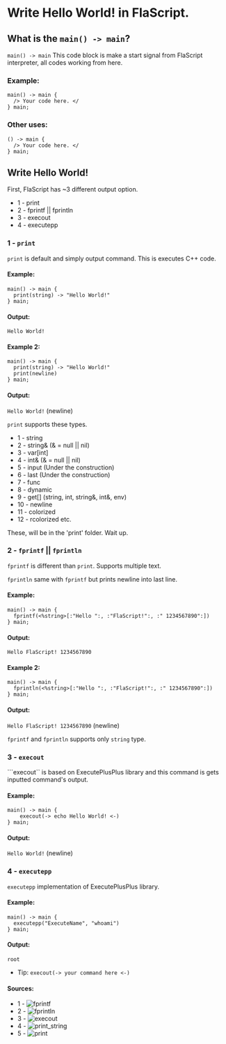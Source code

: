 # Write Hello World! in FlaScript.

## What is the ```main() -> main```?

```main() -> main``` This code block is make a start signal from FlaScript interpreter, all codes working from here.

### Example:
```
main() -> main {
  /> Your code here. </
} main;
```

### Other uses:
```
() -> main {
  /> Your code here. </
} main;
```
## Write Hello World!

First, FlaScript has ~3 different output option.

* 1 - print
* 2 - fprintf || fprintln
* 3 - execout
* 4 - executepp

### 1 - ```print```

```print``` is default and simply output command. This is executes C++ code.

#### Example:
```
main() -> main {
  print(string) -> "Hello World!"
} main;
```

#### Output:
```Hello World!```

#### Example 2:
```
main() -> main {
  print(string) -> "Hello World!"
  print(newline)
} main;
```

#### Output:
```Hello World!``` (newline)

```print``` supports these types. 

* 1 - string
* 2 - string& (& = null || nil)
* 3 - var[int]
* 4 - int& (& = null || nil)
* 5 - input (Under the construction)
* 6 - last (Under the construction)
* 7 - func
* 8 - dynamic
* 9 - get[] (string, int, string&, int&, env)
* 10 - newline
* 11 - colorized
* 12 - rcolorized etc.

These, will be in the 'print' folder. Wait up.

### 2 - ```fprintf``` || ```fprintln```

```fprintf``` is different than ```print```. Supports multiple text.

```fprintln``` same with ```fprintf``` but prints newline into last line.

#### Example:
```
main() -> main {
  fprintf(<%string>[:"Hello ":, :"FlaScript!":, :" 1234567890":])
} main;
```

#### Output:
```Hello FlaScript! 1234567890```

#### Example 2:
```
main() -> main {
  fprintln(<%string>[:"Hello ":, :"FlaScript!":, :" 1234567890":])
} main;
```

#### Output:
```Hello FlaScript! 1234567890``` (newline)

```fprintf``` and ```fprintln``` supports only ```string``` type.

### 3 - ```execout```

```execout`` is based on ExecutePlusPlus library and this command is gets inputted command's output.

#### Example:
```
main() -> main {
	execout(-> echo Hello World! <-)
} main;
```

#### Output:
```Hello World!``` (newline)

### 4 - ```executepp```

```executepp``` implementation of ExecutePlusPlus library.

#### Example:
```
main() -> main {
  executepp("ExecuteName", "whoami")
} main;
```

#### Output:
```root```

* Tip:
```execout(-> your command here <-)```


#### Sources:
* 1 - ![fprintf](https://github.com/ferhatgec/flascript/blob/master/test/fprintf.fls)
* 2 - ![fprintln](https://github.com/ferhatgec/flascript/blob/master/test/fprintln.fls)
* 3 - ![execout](https://github.com/ferhatgec/flascript/blob/master/test/execout.fls)
* 4 - ![print_string](https://github.com/ferhatgec/flascript/blob/master/test/print_string.fls)
* 5 - ![print](https://github.com/ferhatgec/flascript/blob/master/test/print.fls)


